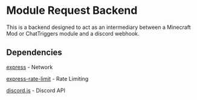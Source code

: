 # Module Request Backend

This is a backend designed to act as an intermediary between a Minecraft Mod or ChatTriggers module and a discord webhook. 

## Dependencies

[express](http://expressjs.com/) - Network

[express-rate-limit](https://github.com/nfriedly/express-rate-limit) - Rate Limiting

[discord.js](https://discord.js.org/#/) - Discord API